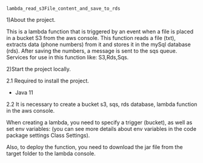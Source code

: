                                        lambda_read_s3File_content_and_save_to_rds
1)About the project.

This is a lambda function that is triggered by an event when a file is placed in a bucket S3 from the aws console.
This function reads a file (txt), extracts data (phone numbers) from it and stores it in the mySql database (rds).
After saving the numbers, a message is sent to the sqs queue.
Services for use in this function like: S3,Rds,Sqs.

2)Start the project locally.

2.1 Required to install the project. 

* Java 11

2.2 It is necessary to create a bucket s3, sqs, rds database, lambda function in the aws console.

When creating a lambda, you need to specify a trigger (bucket), as well as set env variables:
(you can see more details about env variables in the code package settings Class Settings).

Also, to deploy the function, you need to download the jar file from the target folder to the lambda console.
